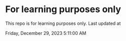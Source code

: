 # For learning purposes only
This repo is for learning purposes only.
Last updated at

Friday, December 29, 2023 5:11:00 AM

